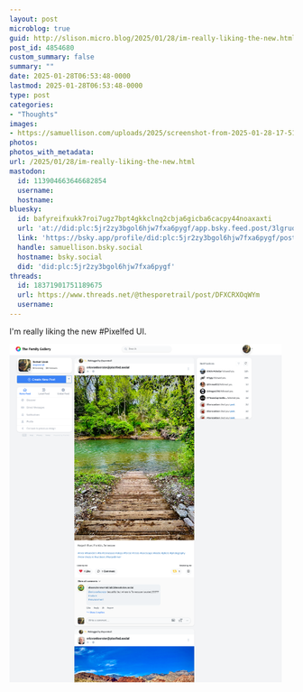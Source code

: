 ```yaml
---
layout: post
microblog: true
guid: http://slison.micro.blog/2025/01/28/im-really-liking-the-new.html
post_id: 4854680
custom_summary: false
summary: ""
date: 2025-01-28T06:53:48-0000
lastmod: 2025-01-28T06:53:48-0000
type: post
categories:
- "Thoughts"
images:
- https://samuellison.com/uploads/2025/screenshot-from-2025-01-28-17-51-10.png
photos:
photos_with_metadata:
url: /2025/01/28/im-really-liking-the-new.html
mastodon:
  id: 113904663646682854
  username: 
  hostname: 
bluesky:
  id: bafyreifxukk7roi7ugz7bpt4gkkclnq2cbja6gicba6cacpy44noaxaxti
  url: 'at://did:plc:5jr2zy3bgol6hjw7fxa6pygf/app.bsky.feed.post/3lgruo5wlt32d'
  link: 'https://bsky.app/profile/did:plc:5jr2zy3bgol6hjw7fxa6pygf/post/3lgruo5wlt32d'
  handle: samuellison.bsky.social
  hostname: bsky.social
  did: 'did:plc:5jr2zy3bgol6hjw7fxa6pygf'
threads:
  id: 18371901751189675
  url: https://www.threads.net/@thesporetrail/post/DFXCRXOqWYm
  username: 
---
```

I'm really liking the new #Pixelfed UI.

<img src="uploads/2025/screenshot-from-2025-01-28-17-51-10.png" width="483" height="600" alt="A social media post showcases a scenic view of a wooden footpath leading to a tranquil river surrounded by lush greenery.">
